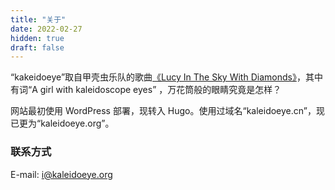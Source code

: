```yaml
---
title: "关于"
date: 2022-02-27
hidden: true
draft: false
---
```


“kakeidoeye”取自甲壳虫乐队的歌曲[《Lucy In The Sky With Diamonds》](https://baike.baidu.com/item/Lucy%20in%20the%20sky%20with%20diamonds/415404)，其中有词“A girl with kaleidoscope eyes” ，万花筒般的眼睛究竟是怎样？

网站最初使用 WordPress 部署，现转入 Hugo。使用过域名“kaleidoeye.cn”，现已更为“kaleidoeye.org”。

### 联系方式
E-mail: [i@kaleidoeye.org](mailto:i@kaleidoeye.org)